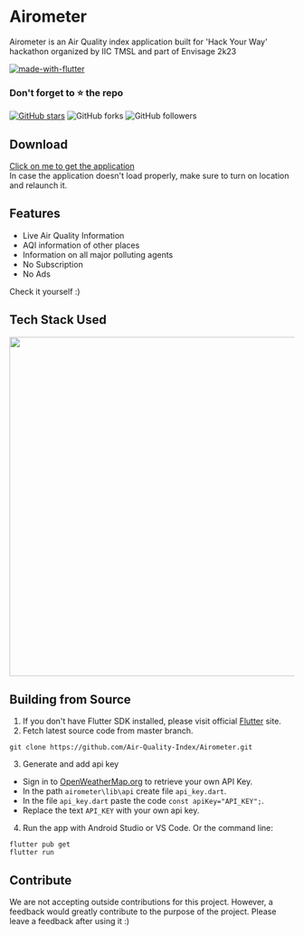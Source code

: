 # Airometer

Airometer is an Air Quality index application built for 'Hack Your Way' hackathon organized by IIC TMSL and part of Envisage 2k23

[![made-with-flutter](https://img.shields.io/badge/Made%20with-Flutter-1f425f.svg)](https://flutter.dev/)

### Don't forget to :star: the repo

[![GitHub stars](https://img.shields.io/github/stars/Air-Quality-Index/Airometer.svg?style=social&label=Star)](https://github.com//Air-Quality-Index/Airometer) ![GitHub forks](https://img.shields.io/github/forks/Air-Quality-Index/Airometer.svg?style=social&label=Forks) ![GitHub followers](https://img.shields.io/github/followers/Air-Quality-Index.svg?style=social&label=Follow)

## Download

 <a href="https://drive.google.com/drive/folders/1uG59lQfDSPf6ZqGs3DNBZDkQ2Tk-zbyI?usp=sharing">Click on me to get the application</a>
 <br>In case the application doesn't load properly, make sure to turn on location and relaunch it.
 
 ## Features

- Live Air Quality Information
- AQI information of other places
- Information on all major polluting agents
- No Subscription
- No Ads

Check it yourself :)



## Tech Stack Used

<img src="https://storage.googleapis.com/cms-storage-bucket/70760bf1e88b184bb1bc.png"
     width="600">
 

## Building from Source

1. If you don't have Flutter SDK installed, please visit official [Flutter](https://flutter.dev/) site.
2. Fetch latest source code from master branch.

```
git clone https://github.com/Air-Quality-Index/Airometer.git
```

3. Generate and add api key

- Sign in to [OpenWeatherMap.org](https://openweathermap.org/) to retrieve your own API Key.
- In the path ``` airometer\lib\api ``` create file ``` api_key.dart ```.
- In the file ``` api_key.dart ``` paste the code ```const apiKey="API_KEY";```.
- Replace the text ```API_KEY``` with your own api key.


4. Run the app with Android Studio or VS Code. Or the command line:

```
flutter pub get
flutter run
```

## Contribute

We are not accepting outside contributions for this project. However, a feedback would greatly
contribute to the purpose of the project. Please leave a feedback after using it :)

